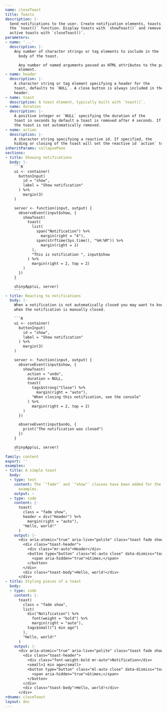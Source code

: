 ```yaml
---
name: closeToast
title: Toasts
description: |-
  Send notifications to the user. Create notification elements, toasts, with
  the `toast()` function. Display toasts with `showToast()` and remove all
  active toasts with `closeToast()`.
parameters:
- name: '...'
  description: |-
    Any number of character strings or tag elements to include in the
      body of the toast.

      Any number of named arguments passed as HTML attributes to the parent
      element.
- name: header
  description: |-
    A character string or tag element specifying a header for the
    toast, defaults to `NULL`. A close button is always included in the
    header.
- name: toast
  description: A toast element, typically built with `toast()`.
- name: duration
  description: |-
    A positive integer or `NULL` specifying the duration of the
    toast in seconds by default a toast is removed after 4 seconds. If `NULL`
    the toast is not automatically removed.
- name: action
  description: |-
    A character string specifying a reactive id. If specified, the
    hiding or closing of the toast will set the reactive id `action` to `TRUE`.
inheritParams: collapsePane
sections:
- title: Showing notifications
  body: |-
    ```R
    ui <- container(
      buttonInput(
        id = "show",
        label = "Show notification"
      ) %>%
        margin(3)
    )

    server <- function(input, output) {
      observeEvent(input$show, {
        showToast(
          toast(
            list(
              span("Notification") %>%
                margin(right = "4"),
              span(strftime(Sys.time(), "%H:%M")) %>%
                margin(right = 1)
            ),
            "This is notification ", input$show
          ) %>%
            margin(right = 2, top = 2)
        )
      })
    }

    shinyApp(ui, server)
    ```
- title: Reacting to notifications
  body: |-
    When a notification is not automatically closed you may want to know
    when the notification is manually closed.

    ```R
    ui <- container(
      buttonInput(
        id = "show",
        label = "Show notification"
      ) %>%
        margin(3)
    )

    server <- function(input, output) {
      observeEvent(input$show, {
        showToast(
          action = "undo",
          duration = NULL,
          toast(
            tags$strong("Close") %>%
              margin(right = "auto"),
            "When closing this notification, see the console"
          ) %>%
            margin(right = 2, top = 2)
        )
      })

      observeEvent(input$undo, {
        print("The notification was closed")
      })
    }

    shinyApp(ui, server)
    ```
family: content
export: ''
examples:
- title: A simple toast
  body:
  - type: text
    content: The `"fade"` and `"show"` classes have been added for the sake of these
      examples.
    output: ~
  - type: code
    content: |-
      toast(
        class = "fade show",
        header = div("Header") %>%
          margin(right = "auto"),
        "Hello, world!"
      )
    output: |-
      <div aria-atomic="true" aria-live="polite" class="toast fade show" role="alert">
        <div class="toast-header">
          <div class="mr-auto">Header</div>
          <button type="button" class="ml-auto close" data-dismiss="toast" aria-label="Close">
            <span aria-hidden="true">&times;</span>
          </button>
        </div>
        <div class="toast-body">Hello, world!</div>
      </div>
- title: Styling pieces of a toast
  body:
  - type: code
    content: |-
      toast(
        class = "fade show",
        list(
          div("Notification") %>%
            font(weight = "bold") %>%
            margin(right = "auto"),
          tags$small("1 min ago")
        ),
        "Hello, world!"
      )
    output: |-
      <div aria-atomic="true" aria-live="polite" class="toast fade show" role="alert">
        <div class="toast-header">
          <div class="font-weight-bold mr-auto">Notification</div>
          <small>1 min ago</small>
          <button type="button" class="ml-auto close" data-dismiss="toast" aria-label="Close">
            <span aria-hidden="true">&times;</span>
          </button>
        </div>
        <div class="toast-body">Hello, world!</div>
      </div>
rdname: closeToast
layout: doc
---
```

